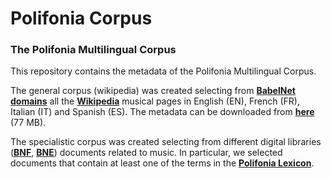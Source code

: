
# Polifonia Corpus

### The Polifonia Multilingual Corpus

This repository contains the metadata of the Polifonia Multilingual Corpus.

The general corpus (wikipedia) was created selecting from **[BabelNet domains](http://lcl.uniroma1.it/babeldomains/)** all the **[Wikipedia](https://www.wikipedia.org)** musical pages in English (EN), French (FR), Italian (IT) and Spanish (ES). The metadata can be downloaded from **[here](https://liveunibo.sharepoint.com/:u:/s/polifonia/EXGiP3Co731FtKjpZuJM2y4BDr-N36FVk0FepC0-zgsY1Q?e=M5kRyY)** (77 MB).


The specialistic corpus was created selecting from different digital libraries (**[BNF](https://gallica.bnf.fr)**, **[BNE](http://www.bne.es)**) documents related to music. In particular, we selected documents that contain at least one of the terms in the **[Polifonia Lexicon](https://github.com/polifonia-project/Polifonia-Lexicon)**.
